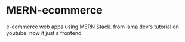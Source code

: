 # MERN-ecommerce
e-commerce web apps using MERN Stack. from lama dev's tutorial on youtube. now it just a frontend
